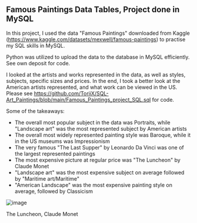 ## Famous Paintings Data Tables, Project done in MySQL

In this project, I used the data "Famous Paintings" downloaded from Kaggle (https://www.kaggle.com/datasets/mexwell/famous-paintings) to practise my SQL skills in MySQL. 

Python was utilized to upload the data to the database in MySQL efficiently. See own deposit for code. 

I looked at the artists and works represented in the data, as well as styles, subjects, specific sizes and prices. In the end, I took a better look at the American artists represented, and what work can be viewed in the US.
Please see https://github.com/ToriiX/SQL-Art_Paintings/blob/main/Famous_Paintings_project_SQL.sql for code.

Some of the takeaways:

- The overall most popular subject in the data was Portraits, while "Landscape art" was the most represented subject by American artists
- The overall most widely represented painting style was Baroque, while it in the US museums was Impressionism
- The very famous "The Last Supper" by Leonardo Da Vinci was one of the largest represented paintings
- The most expensive picture at regular price was "The Luncheon" by Claude Monet
- "Landscape art" was the most expensive subject on average followed by "Maritime art/Maritime"
- "American Landscape" was the most expensive painting style on average, followed by Classicism


![image](https://github.com/ToriiX/SQL-Art_Paintings/assets/156717220/1fca8149-c7d0-492c-bdf7-2e2ea2b39f7e)


The Luncheon, Claude Monet
